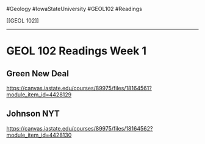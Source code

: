 #Geology  #IowaStateUniversity  #GEOL102
#Readings

[[GEOL 102]] 

---

# GEOL 102 Readings Week 1

## Green New Deal 
https://canvas.iastate.edu/courses/89975/files/18164561?module_item_id=4428129

## Johnson NYT
https://canvas.iastate.edu/courses/89975/files/18164562?module_item_id=4428130